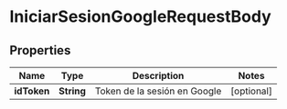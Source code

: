 

# IniciarSesionGoogleRequestBody


## Properties

| Name | Type | Description | Notes |
|------------ | ------------- | ------------- | -------------|
|**idToken** | **String** | Token de la sesión en Google |  [optional] |



